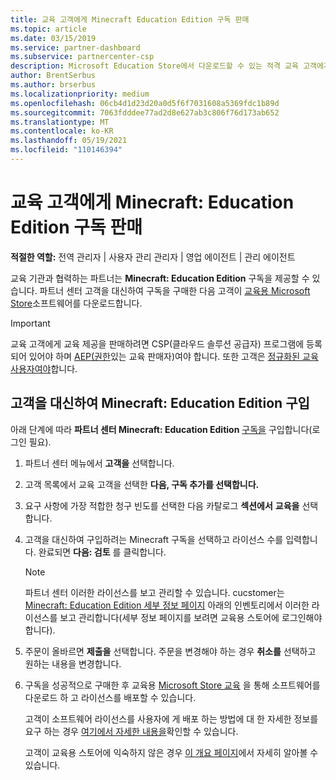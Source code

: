 ```yaml
---
title: 교육 고객에게 Minecraft Education Edition 구독 판매
ms.topic: article
ms.date: 03/15/2019
ms.service: partner-dashboard
ms.subservice: partnercenter-csp
description: Microsoft Education Store에서 다운로드할 수 있는 적격 교육 고객에게 Minecraft Education Edition 구독을 판매합니다.
author: BrentSerbus
ms.author: brserbus
ms.localizationpriority: medium
ms.openlocfilehash: 06cb4d1d23d20a0d5f6f7031608a5369fdc1b89d
ms.sourcegitcommit: 7063fdddee77ad2d8e627ab3c806f76d173ab652
ms.translationtype: MT
ms.contentlocale: ko-KR
ms.lasthandoff: 05/19/2021
ms.locfileid: "110146394"
---
```

# <a name="sell-minecraft-education-edition-subscriptions-to-education-customers"></a>교육 고객에게 Minecraft: Education Edition 구독 판매

**적절한 역할:** 전역 관리자 | 사용자 관리 관리자 | 영업 에이전트 | 관리 에이전트

교육 기관과 협력하는 파트너는 **Minecraft: Education Edition** 구독을 제공할 수 있습니다. 파트너 센터 고객을 대신하여 구독을 구매한 다음 고객이 [교육용 Microsoft Store](https://educationstore.microsoft.com)소프트웨어를 다운로드합니다. 

>[!IMPORTANT]
>교육 고객에게 교육 제공을 판매하려면 CSP(클라우드 솔루션 공급자) 프로그램에 등록되어 있어야 하며 [AEP(권한](https://www.mepn.com)있는 교육 판매자)여야 합니다. 또한 고객은 [정규화된 교육 사용자여야](https://www.microsoftvolumelicensing.com/DocumentSearch.aspx?Mode=3&DocumentTypeId=7)합니다.  

 
## <a name="buy-minecraft-education-edition-on-behalf-of-your-customer"></a>고객을 대신하여 **Minecraft: Education Edition** 구입

아래 단계에 따라 **파트너 센터 Minecraft: Education Edition** [구독을](https://partnercenter.microsoft.com/pcv/dashboard/overview
) 구입합니다(로그인 필요).

  1.  파트너 센터 메뉴에서 **고객을** 선택합니다.
  
  2.  고객 목록에서 교육 고객을 선택한 **다음, 구독 추가를 선택합니다.**
  
  3.  요구 사항에 가장 적합한 청구 빈도를 선택한 다음 카탈로그 **섹션에서** **교육을** 선택합니다.

  4.  고객을 대신하여 구입하려는 Minecraft 구독을 선택하고 라이선스 수를 입력합니다. 완료되면 **다음: 검토** 를 클릭합니다.

      >[!NOTE]
      >파트너 센터 이러한 라이선스를 보고 관리할 수 있습니다. cucstomer는 [Minecraft: Education Edition 세부 정보 페이지](https://educationstore.microsoft.com/store/details/minecraft-education-edition/9nblggh4r2r6) 아래의 인벤토리에서 이러한 라이선스를 보고 관리합니다(세부 정보 페이지를 보려면 교육용 스토어에 로그인해야 합니다). 

  5.  주문이 올바르면 **제출을** 선택합니다. 주문을 변경해야 하는 경우 **취소를** 선택하고 원하는 내용을 변경합니다.   

  6.  구독을 성공적으로 구매한 후 교육용 [Microsoft Store 교육](https://educationstore.microsoft.com) 을 통해 소프트웨어를 다운로드 하 고 라이선스를 배포할 수 있습니다.

      고객이 소프트웨어 라이선스를 사용자에 게 배포 하는 방법에 대 한 자세한 정보를 요구 하는 경우 [여기에서 자세한 내용을](/education/windows/school-get-minecraft#distribute-minecraft)확인할 수 있습니다.  
  
      고객이 교육용 스토어에 익숙하지 않은 경우 [이 개요 페이지](/microsoft-store/windows-store-for-business-overview)에서 자세히 알아볼 수 있습니다.  

